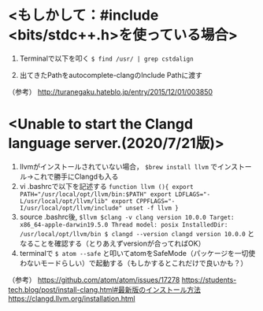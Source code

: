 # <もしかして：#include <bits/stdc++.h>を使っている場合>
1. Terminalで以下を叩く
`$ find /usr/ | grep cstdalign`

1. 出てきたPathをautocomplete-clangのInclude Pathに渡す

（参考）
http://turanegaku.hateblo.jp/entry/2015/12/01/003850


# <Unable to start the Clangd language server.(2020/7/21版)>
1. llvmがインストールされていない場合，
`$brew install llvm`
でインストール→これで勝手にClangdも入る
1. vi .bashrcで以下を記述する
`function llvm (){
    export PATH="/usr/local/opt/llvm/bin:$PATH"
    export LDFLAGS="-L/usr/local/opt/llvm/lib"
    export CPPFLAGS="-I/usr/local/opt/llvm/include"
    unset -f llvm
}`
1. source .bashrc後,
`$llvm
$clang -v
clang version 10.0.0
Target: x86_64-apple-darwin19.5.0
Thread model: posix
InstalledDir: /usr/local/opt/llvm/bin
$ clangd --version
clangd version 10.0.0`
となることを確認する（とりあえずversionが合ってればOK）
1. terminalで
`$ atom --safe`
と叩いてatomをSafeMode（パッケージを一切使わないモードらしい）で起動する（もしかするとこれだけで良いかも？）

（参考）
https://github.com/atom/atom/issues/17278
https://students-tech.blog/post/install-clang.html#最新版のインストール方法
https://clangd.llvm.org/installation.html
